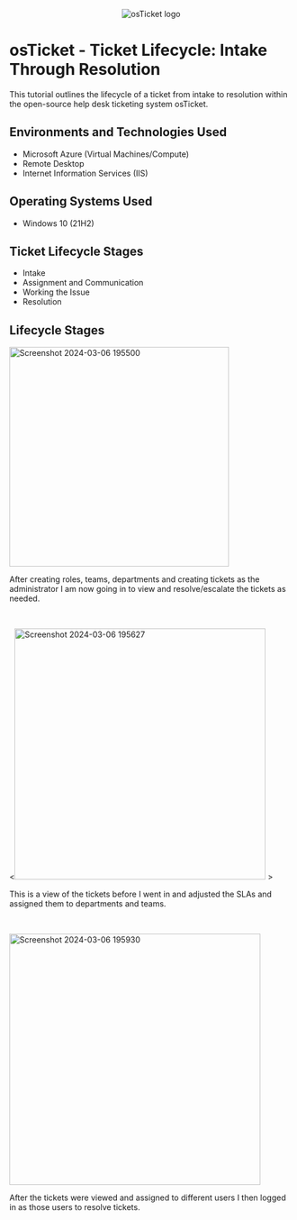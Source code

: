 <p align="center">
<img src="https://i.imgur.com/Clzj7Xs.png" alt="osTicket logo"/>
</p>

<h1>osTicket - Ticket Lifecycle: Intake Through Resolution</h1>
This tutorial outlines the lifecycle of a ticket from intake to resolution within the open-source help desk ticketing system osTicket.<br />



<h2>Environments and Technologies Used</h2>

- Microsoft Azure (Virtual Machines/Compute)
- Remote Desktop
- Internet Information Services (IIS)

<h2>Operating Systems Used </h2>

- Windows 10</b> (21H2)

<h2>Ticket Lifecycle Stages</h2>

- Intake
- Assignment and Communication
- Working the Issue
- Resolution

<h2>Lifecycle Stages</h2>

<p>
<img width="390" alt="Screenshot 2024-03-06 195500" src="https://github.com/marcusgumbs/ticketlifecycle/assets/162270050/0c413a25-f490-40e5-b05d-6ef7e1d72252">

</p>
<p>
After creating roles, teams, departments and creating tickets as the administrator I am now going in to view and resolve/escalate the tickets as needed.
</p>
<br />

<p>
<<img width="446" alt="Screenshot 2024-03-06 195627" src="https://github.com/marcusgumbs/ticketlifecycle/assets/162270050/8853f5ed-93e7-4b32-af20-2bb7438bdf40">
>

</p>
<p>
 This is a view of the tickets before I went in and adjusted the SLAs and assigned them to departments and teams.
</p>
<br />

<p>
<img width="446" alt="Screenshot 2024-03-06 195930" src="https://github.com/marcusgumbs/ticketlifecycle/assets/162270050/c3beafc6-1ba4-40b1-9ed2-e072d0fa18c6">

</p>
<p>
After the tickets were viewed and assigned to different users I then logged in as those users to resolve tickets.
</p>
<br />
